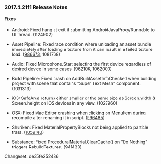### 2017.4.21f1 Release Notes

#### Fixes

*   Android: Fixed hang at exit if submitting AndroidJavaProxy/Runnable to UI thread. (1124902)
    
*   Asset Pipeline: Fixed race condition where unloading an asset bundle immediately after loading a texture from it can result in a failed texture load. ([986673](https://issuetracker.unity3d.com/issues/reloading-a-bundle-after-unloading-it-with-assetbundle-dot-unload-in-the-same-frame-causes-read-error), 1081768)
    
*   Audio: Fixed Microphone.Start selecting the first device regardless of desired device in some cases. ([962106](https://issuetracker.unity3d.com/issues/microphone-dot-start-is-not-recording-the-audio-from-selected-recording-device), 1062000)
    
*   Build Pipeline: Fixed crash on AddBuildAssetInfoChecked when building project with scene that contains "Super Text Mesh" component. (1031313)
    
*   iOS: SafeArea returns either smaller or the same size as Screen.width & Screen.height on iOS devices in any view. (1027960)
    
*   OSX: Fixed Mac Editor crashing when clicking on MenuItem during recompile after renaming it in script. ([996485](https://issuetracker.unity3d.com/issues/osx-editor-crashes-on-cfbasichashaddvalue-when-clicking-on-menuitem-during-recompile-after-renaming-it-in-script))
    
*   Shuriken: Fixed MaterialPropertyBlocks not being applied to particle trails. ([1059140](https://issuetracker.unity3d.com/issues/particles-using-animation-to-modify-the-materials-tiling-property-doesnt-work-for-particle-system-trail))
    
*   Substance: Fixed ProceduralMaterial.ClearCache() on "Do Nothing" triggers RebuildTextures. (941423)
    

Changeset: de35fe252486